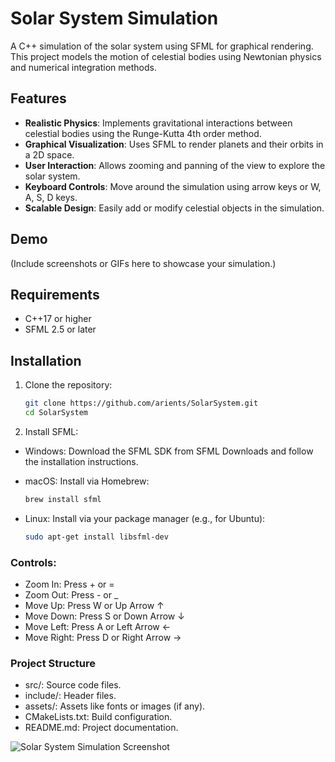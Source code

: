 # Solar System Simulation

A C++ simulation of the solar system using SFML for graphical rendering. This project models the motion of celestial bodies using Newtonian physics and numerical integration methods.

## Features

- **Realistic Physics**: Implements gravitational interactions between celestial bodies using the Runge-Kutta 4th order method.
- **Graphical Visualization**: Uses SFML to render planets and their orbits in a 2D space.
- **User Interaction**: Allows zooming and panning of the view to explore the solar system.
- **Keyboard Controls**: Move around the simulation using arrow keys or W, A, S, D keys.
- **Scalable Design**: Easily add or modify celestial objects in the simulation.

## Demo

(Include screenshots or GIFs here to showcase your simulation.)

## Requirements

- C++17 or higher
- SFML 2.5 or later

## Installation

1. Clone the repository:
   ```bash
   git clone https://github.com/arients/SolarSystem.git
   cd SolarSystem
   
2. Install SFML:
- Windows: Download the SFML SDK from SFML Downloads and follow the installation instructions.

- macOS: Install via Homebrew:
    ```bash
    brew install sfml
- Linux: Install via your package manager (e.g., for Ubuntu):
    ```bash
    sudo apt-get install libsfml-dev

### Controls:
- Zoom In: Press + or = 
- Zoom Out: Press - or _
- Move Up: Press W or Up Arrow ↑ 
- Move Down: Press S or Down Arrow ↓
- Move Left: Press A or Left Arrow ←
- Move Right: Press D or Right Arrow →

### Project Structure
- src/: Source code files. 
- include/: Header files. 
- assets/: Assets like fonts or images (if any). 
- CMakeLists.txt: Build configuration. 
- README.md: Project documentation.

![Solar System Simulation Screenshot](assets/screenshot.png)

